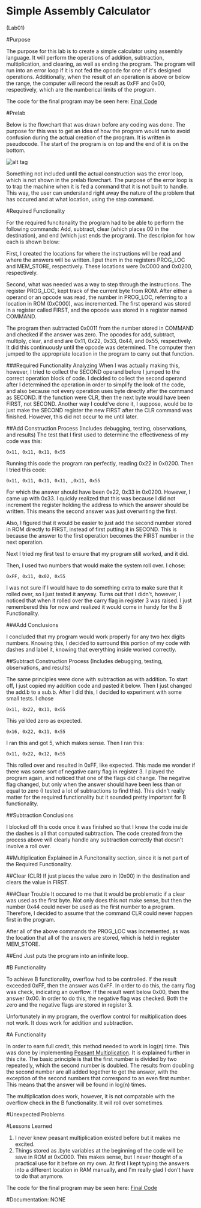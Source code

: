 Simple Assembly Calculator
==========================
(Lab01)

#Purpose

The purpose for this lab is to create a simple calculator using assembly language.  It will perform the operations of addition, subtraction, multiplication, and clearing, as well as ending the program.  The program will run into an error loop if it is not fed the opcode for one of it's designed operations.  Additionally, when the result of an operation is above or below the range, the computer will record the result as 0xFF and 0x00, respectively, which are the numberical limits of the program.  

The code for the final program may be seen here: 
[Final Code](https://raw.githubusercontent.com/JohnTerragnoli/ECE382_Lab01/master/main.asm)


#Prelab

Below is the flowchart that was drawn before any coding was done.  The purpose for this was to get an idea of how the program would run to avoid confusion during the actual creation of the program.  It is written in pseudocode.  The start of the program is on top and the end of it is on the bottom.  

![alt tag](https://raw.githubusercontent.com/JohnTerragnoli/ECE382_Lab01/master/Flowchart.JPG "Flowchart")

Something not included until the actual construction was the error loop, which is not shown in the prelab flowchart.  The purpose of the error loop is to trap the machine when it is fed a command that it is not built to handle.  This way, the user can understand right away the nature of the problem that has occured and at what location, using the step command.  

#Required Functionality

For the required funcitonality the program had to be able to perform the following commands: Add, subtract, clear (which places 00 in the destination), and end (which just ends the program).  The descripion for how each is shown below: 

First, I created the locations for where the instructions will be read and where the answers will be written.  I put them in the registers PROG_LOC and MEM_STORE, respectively.  These locations were 0xC000 and 0x0200, respectively.    

Second, what was needed was a way to step through the instructions.  The register PROG_LOC, kept track of the current byte from ROM.  After either a operand or an opcode was read, the number in PROG_LOC, referring to a location in ROM (0xC000), was incremented.  The first operand was stored in a register called FIRST, and the opcode was stored in a register named COMMAND.  

The program then subtracted 0x0011 from the number stored in COMMAND and checked if the answer was zero.  The opcodes for add, subtract, multiply, clear, and end are 0x11, 0x22, 0x33, 0x44, and 0x55, respectively.  It did this continuously until the opcode was determined.  The computer then jumped to the appropriate location in the program to carry out that function.  

###Required Functionality Analyzing
When I was actually making this, however, I tried to collect the SECOND operand before I jumped to the correct operation block of code.  I decided to collect the second operand after I determined the operation in order to simplify the look of the code, and also because not every operation uses byte directly after the command as SECOND.  If the function were CLR, then the next byte would have been FIRST, not SECOND.  Another way I could've done it, I suppose, would be to just make the SECOND register the new FIRST after the CLR command was finished.  However, this did not occur to me until later.  


##Add Construction Process
(Includes debugging, testing, observations, and results)
The test that I first used to determine the effectiveness of my code was this: 

```
0x11, 0x11, 0x11, 0x55
```

Running this code the program ran perfectly, reading 0x22 in 0x0200.  Then I tried this code: 

```
0x11, 0x11, 0x11, 0x11, ,0x11, 0x55
```

For which the answer should have been 0x22, 0x33 in 0x0200.  However, I came up with 0x33.  I quickly realized that this was because I did not increment the register holding the address to which the answer should be written.  This means the second answer was just overwriting the first.  

Also, I figured that it would be easier to just add the second number stored in ROM directly to FIRST, instead of first putting it in SECOND.  This is because the answer to the first operation becomes the FIRST number in the next operation.  

Next I tried my first test to ensure that my program still worked, and it did. 

Then, I used two numbers that would make the system roll over.  I chose: 

```
0xFF, 0x11, 0x02, 0x55
```

I was not sure if I would have to do something extra to make sure that it rolled over, so I just tested it anyway.  Turns out that I didn't, however, I noticed that when it rolled over the carry flag in register 3 was raised.  I just remembered this for now and realized it would come in handy for the B Functionality.  

###Add Conclusions

I concluded that my program would work properly for any two hex digits numbers.  Knowing this, I decided to surround this portion of my code with dashes and label it, knowing that everything inside worked correctly.  



##Subtract Construction Process
(Includes debugging, testing, observations, and results)

The same principles were done with subtraction as with addition.  To start off, I just copied my addition code and pasted it below.  Then I just changed the add.b to a sub.b.  After I did this, I decided to experiment with some small tests.  I chose

```
0x11, 0x22, 0x11, 0x55
```
This yeilded zero as expected.  



```
0x16, 0x22, 0x11, 0x55
```

I ran this and got 5, which makes sense.  Then I ran this:


```
0x11, 0x22, 0x12, 0x55
```

This rolled over and resulted in 0xFF, like expected.  This made me wonder if there was some sort of negative carry flag in register 3.  I played the program again, and noticed that one of the flags did change.  The negative flag changed, but only when the answer should have been less than or equal to zero (I tested a lot of subtractions to find this).  This didn't really matter for the required functionality but it sounded pretty important for B functionality.  

##Subtraction Conclusions

I blocked off this code once it was finished so that I knew the code inside the dashes is all that computed subtraction.  The code created from the process above will clearly handle any subtraction correctly that doesn't involve a roll over.  





##Multiplication
Explained in A Funcitonality section, since it is not part of the Required Functionality.  


##Clear (CLR)
If just places the value zero in (0x00) in the destination and clears the value in FIRST. 


###Clear Trouble
It occured to me that it would be problematic if a clear was used as the first byte.  Not only does this not make sense, but then the number 0x44 could never be used as the first number to a program.  Therefore, I decided to assume that the command CLR could never happen first in the program.  

After all of the above commands the PROG_LOC was incremented, as was the location that all of the answers are stored, which is held in register MEM_STORE.  

##End
Just puts the program into an infinite loop.  





#B Functionality

To achieve B functionality, overflow had to be controlled. If the result exceeded 0xFF, then the answer was 0xFF.  In order to do this, the carry flag was check, indicating an overflow.  If the result went below 0x00, then the answer 0x00.  In order to do this, the negative flag was checked.  Both the zero and the negative flags are stored in register 3.  

Unfortunately in my program, the overflow control for multiplication does not work.  It does work for addition and subtraction.  

#A Functionality

In order to earn full credit, this method needed to work in log(n) time.  This was done by implementing [Peasant Multiplication](http://www.cut-the-knot.org/Curriculum/Algebra/PeasantMultiplication.shtml). It is explained further in this cite.  The basic principle is that the first number is divided by two repeatedly, which the second number is doubled.  The results from doubling the second number are all added together to get the answer, with the exception of the second numbers that correspond to an even first number.  This means that the answer will be found in log(n) times.  

The multiplication does work, however, it is not compatable with the overflow check in the B functionality.  It will roll over sometimes. 

#Unexpected Problems


#Lessons Learned 

1. I never knew peasant multiplication existed before but it makes me excited.  
2. Things stored as .byte variables at the beginning of the code will be save in ROM at 0xC000.  This makes sense, but I never thought of a practical use for it before on my own.  At first I kept typing the answers into a different location in RAM manually, and I'm really glad I don't have to do that anymore.  

The code for the final program may be seen here: 
[Final Code](https://raw.githubusercontent.com/JohnTerragnoli/ECE382_Lab01/master/main.asm)


#Documentation: 
NONE
